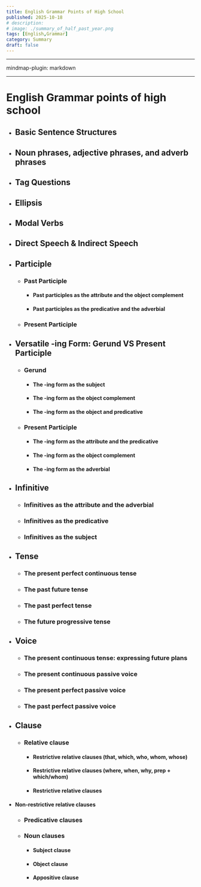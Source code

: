 ```yaml
---
title: English Grammar Points of High School
published: 2025-10-18
# description: 
# image: ./summary_of_half_past_year.png
tags: [English,Grammar]
category: Summary
draft: false
---
```


---

mindmap-plugin: markdown

---

# English Grammar points of high school

- ## Basic Sentence Structures


- ## Noun phrases, adjective phrases, and adverb phrases


- ## Tag Questions


- ## Ellipsis


- ## Modal Verbs


- ## Direct Speech & Indirect Speech


- ## Participle
	- ### Past Participle
		- #### Past participles as the attribute and the object complement
		- #### Past participles as the predicative and the adverbial

	- ### Present Participle


- ## Versatile -ing Form: Gerund VS Present Participle
	- ###  Gerund
		- #### The -ing form as the subject
		- #### The -ing form as the object complement
		- #### The -ing form as the object and predicative
	- ### Present Participle
		- #### The -ing form as the attribute and the predicative
		- #### The -ing form as the object complement
		- #### The -ing form as the adverbial


- ## Infinitive
	- ### Infinitives  as the attribute and the adverbial
	- ### Infinitives  as the predicative
	- ### Infinitives  as the subject


- ## Tense
	- ### The present perfect continuous tense
	- ### The past future tense
	- ### The past perfect tense
	- ### The future progressive tense


- ## Voice
	- ### The present continuous tense: expressing future plans
	- ### The present continuous passive voice
	- ### The present perfect passive voice
	- ### The past perfect passive voice


- ## Clause
	- ### Relative clause
		- #### Restrictive relative clauses (that, which, who, whom, whose)
		- #### Restrictive relative clauses (where, when, why, prep + which/whom)
		- #### Restrictive relative clauses
- #### Non-restrictive relative clauses
	- ### Predicative clauses
	- ### Noun clauses
		- #### Subject clause
		- #### Object clause
		- #### Appositive clause





